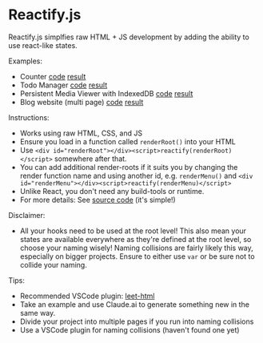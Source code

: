 # Reactify.js

Reactify.js simplfies raw HTML + JS development by adding the ability to use react-like states.

Examples:

- Counter [code](public/demo/counter.html) [result](https://reactify-js.vercel.app/demo/counter.html)
- Todo Manager [code](public/demo/todo.html) [result](https://reactify-js.vercel.app/demo/todo.html)
- Persistent Media Viewer with IndexedDB [code](public/demo/media-viewer.html) [result](https://reactify-js.vercel.app/demo/media-viewer.html)
- Blog website (multi page) [code](public/demo/blog/index.html) [result](https://reactify-js.vercel.app/demo/blog/)

Instructions:

- Works using raw HTML, CSS, and JS
- Ensure you load in a function called `renderRoot()` into your HTML
- Use `<div id="renderRoot"></div><script>reactify(renderRoot)</script>` somewhere after that.
- You can add additional render-roots if it suits you by changing the render function name and using another id, e.g. `renderMenu()` and `<div id="renderMenu"></div><script>reactify(renderMenu)</script>`
- Unlike React, you don't need any build-tools or runtime.
- For more details: See [source code](public/index.js) (it's simple!)

Disclaimer:

- All your hooks need to be used at the root level! This also mean your states are available everywhere as they're defined at the root level, so choose your naming wisely! Naming collisions are fairly likely this way, especially on bigger projects. Ensure to either use `var` or be sure not to collide your naming.

Tips:

- Recommended VSCode plugin: [leet-html](https://marketplace.visualstudio.com/items?itemName=EldarGerfanov.leet-html)
- Take an example and use Claude.ai to generate something new in the same way.
- Divide your project into multiple pages if you run into naming collisions
- Use a VSCode plugin for naming collisions (haven't found one yet)

